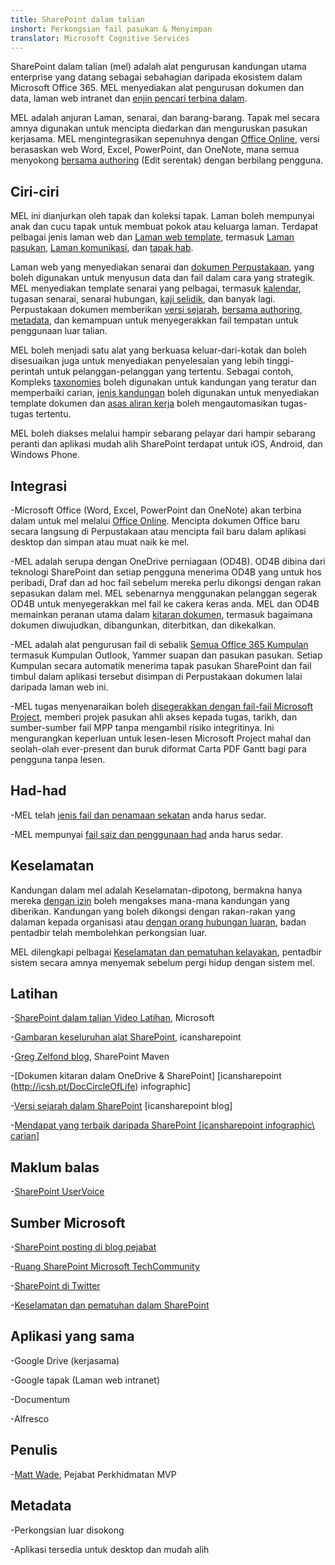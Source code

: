 ```yaml
---
title: SharePoint dalam talian
inshort: Perkongsian fail pasukan & Menyimpan
translator: Microsoft Cognitive Services
---
```



SharePoint dalam talian (mel) adalah alat pengurusan kandungan utama enterprise yang datang sebagai sebahagian daripada ekosistem dalam Microsoft Office 365. MEL menyediakan alat pengurusan dokumen dan data, laman web intranet dan [enjin pencari terbina dalam](http://icsh.pt/HowToSPSearch).

MEL adalah anjuran Laman, senarai, dan barang-barang. Tapak mel secara amnya digunakan untuk mencipta diedarkan dan menguruskan pasukan kerjasama. MEL mengintegrasikan sepenuhnya dengan [Office Online](https://technet.microsoft.com/en-us/library/word-online-service-description.aspx), versi berasaskan web Word, Excel, PowerPoint, dan OneNote, mana semua menyokong [bersama authoring](http://icsh.pt/CoAuthoring) (Edit serentak) dengan berbilang pengguna.

Ciri-ciri
---------

MEL ini dianjurkan oleh tapak dan koleksi tapak. Laman boleh mempunyai anak dan cucu tapak untuk membuat pokok atau keluarga laman. Terdapat pelbagai jenis laman web dan [Laman web template](https://support.office.com/en-us/article/Using-templates-to-create-different-kinds-of-SharePoint-sites-449eccec-ff99-4cf3-b62e-dcfee37e8da4), termasuk [Laman pasukan](https://support.office.com/en-us/article/what-is-a-sharepoint-team-site-75545757-36c3-46a7-beed-0aaa74f0401e), [Laman komunikasi](https://support.office.com/en-us/article/what-is-a-sharepoint-communication-site-94a33429-e580-45c3-a090-5512a8070732), dan [tapak hab](https://docs.microsoft.com/en-us/sharepoint/dev/features/hub-site/hub-site-overview).

Laman web yang menyediakan senarai dan [dokumen Perpustakaan](http://icsh.pt/SPDocLibs), yang boleh digunakan untuk menyusun data dan fail dalam cara yang strategik. MEL menyediakan template senarai yang pelbagai, termasuk [kalendar](https//icsh.pt/SPCalendars), tugasan senarai, senarai hubungan, [kaji selidik](http://icsh.pt/SPSurveyIntro), dan banyak lagi. Perpustakaan dokumen memberikan [versi sejarah](http://icsh.pt/VersionHistory), [bersama authoring](http://icsh.pt/CoAuthoring), [metadata](http://icsh.pt/MetadataGuide), dan kemampuan untuk menyegerakkan fail tempatan untuk penggunaan luar talian.

MEL boleh menjadi satu alat yang berkuasa keluar-dari-kotak dan boleh disesuaikan juga untuk menyediakan penyelesaian yang lebih tinggi-perintah untuk pelanggan-pelanggan yang tertentu. Sebagai contoh, Kompleks [taxonomies](http://sharepointmaven.com/2-ways-to-design-sharepoint-taxonomy-for-an-organization/) boleh digunakan untuk kandungan yang teratur dan memperbaiki carian, [jenis kandungan](https://technet.microsoft.com/en-us/library/cc262735.aspx) boleh digunakan untuk menyediakan template dokumen dan [asas aliran kerja](http://sharepointmaven.com/4-things-to-do-before-creating-a-workflow-in-sharepoint-and-office-365/) boleh mengautomasikan tugas-tugas tertentu.

MEL boleh diakses melalui hampir sebarang pelayar dari hampir sebarang peranti dan aplikasi mudah alih SharePoint terdapat untuk iOS, Android, dan Windows Phone.

Integrasi
---------

-Microsoft Office (Word, Excel, PowerPoint dan OneNote) akan terbina dalam untuk mel melalui [Office Online](https://technet.microsoft.com/en-us/library/word-online-service-description.aspx). Mencipta dokumen Office baru secara langsung di Perpustakaan atau mencipta fail baru dalam aplikasi desktop dan simpan atau muat naik ke mel.

-MEL adalah serupa dengan OneDrive perniagaan (OD4B). OD4B dibina dari teknologi SharePoint dan setiap pengguna menerima OD4B yang untuk hos peribadi, Draf dan ad hoc fail sebelum mereka perlu dikongsi dengan rakan sepasukan dalam mel. MEL sebenarnya menggunakan pelanggan segerak OD4B untuk menyegerakkan mel fail ke cakera keras anda. MEL dan OD4B memainkan peranan utama dalam [kitaran dokumen](http://icsh.pt/DocCircleOfLife), termasuk bagaimana dokumen diwujudkan, dibangunkan, diterbitkan, dan dikekalkan.

-MEL adalah alat pengurusan fail di sebalik [Semua Office 365 Kumpulan](http://icsh.pt/O365groups) termasuk Kumpulan Outlook, Yammer suapan dan pasukan pasukan. Setiap Kumpulan secara automatik menerima tapak pasukan SharePoint dan fail timbul dalam aplikasi tersebut disimpan di Perpustakaan dokumen lalai daripada laman web ini.

-MEL tugas menyenaraikan boleh [disegerakkan dengan fail-fail Microsoft Project](http://icsh.pt/MPPtoSharePoint), memberi projek pasukan ahli akses kepada tugas, tarikh, dan sumber-sumber fail MPP tanpa mengambil risiko integritinya. Ini mengurangkan keperluan untuk lesen-lesen Microsoft Project mahal dan seolah-olah ever-present dan buruk diformat Carta PDF Gantt bagi para pengguna tanpa lesen.

Had-had
---------

-MEL telah [jenis fail dan penamaan sekatan](http://icsh.pt/SPFileTypeLimits) anda harus sedar.

-MEL mempunyai [fail saiz dan penggunaan had](http://icsh.pt/SPUseLimits) anda harus sedar.

Keselamatan
---------

Kandungan dalam mel adalah Keselamatan-dipotong, bermakna hanya mereka [dengan izin](http://icsh.pt/PermissionsInSP) boleh mengakses mana-mana kandungan yang diberikan. Kandungan yang boleh dikongsi dengan rakan-rakan yang dalaman kepada organisasi atau [dengan orang hubungan luaran](http://icsh.pt/ExternalSharing), badan pentadbir telah membolehkan perkongsian luar.

MEL dilengkapi pelbagai [Keselamatan dan pematuhan kelayakan](https://blogs.technet.microsoft.com/wbaer/2017/03/13/security-and-compliance-in-sharepoint-online-and-onedrive-for-business/), pentadbir sistem secara amnya menyemak sebelum pergi hidup dengan sistem mel.

Latihan
---------

-[SharePoint dalam talian Video Latihan](https://support.office.com/en-us/article/SharePoint-Online-video-training-cb8ef501-84db-4427-ac77-ec2009fb8e23?ui=en-US&rs=en-US&ad=US), Microsoft

-[Gambaran keseluruhan alat SharePoint](http://icansharepoint.com/tools), icansharepoint

-[Greg Zelfond blog](http://sharepointmaven.com/blog-sharepoint-best-practices/), SharePoint Maven

-[Dokumen kitaran dalam OneDrive & SharePoint] \[icansharepoint (http://icsh.pt/DocCircleOfLife)
    infographic\]

-[Versi sejarah dalam SharePoint](http://icsh.pt/VersionHistory)
    \[icansharepoint blog\]

-[Mendapat yang terbaik daripada SharePoint
    \[icansharepoint infographic\ carian](http://icsh.pt/HowToSPSearch)]

Maklum balas
---------

-[SharePoint UserVoice](https://sharepoint.uservoice.com/)

Sumber Microsoft
---------

-[SharePoint posting di blog pejabat](https://blogs.office.com/en-us/sharepoint/)

-[Ruang SharePoint Microsoft TechCommunity](https://techcommunity.microsoft.com/t5/SharePoint/bd-p/SharePoint_General)

-[SharePoint di Twitter](https://twitter.com/sharepoint)

-[Keselamatan dan pematuhan dalam SharePoint](https://blogs.technet.microsoft.com/wbaer/2017/03/13/security-and-compliance-in-sharepoint-online-and-onedrive-for-business/)


Aplikasi yang sama
--------------------

-Google Drive (kerjasama)

-Google tapak (Laman web intranet)

-Documentum

-Alfresco

Penulis
---------

-[Matt Wade](https://www.linkedin.com/in/thatmattwade/), Pejabat Perkhidmatan MVP

Metadata
--------

-Perkongsian luar disokong

-Aplikasi tersedia untuk desktop dan mudah alih

